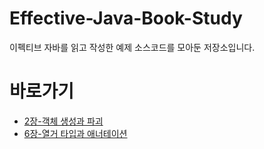 # Effective-Java-Book-Study
이펙티브 자바를 읽고 작성한 예제 소스코드를 모아둔 저장소입니다.

# 바로가기
- [2장-객체 생성과 파괴](./chapter2)
- [6장-열거 타입과 애너테이션](./chapter6)

